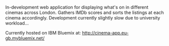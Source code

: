 In-development web application for displaying what's on in different cinemas across London.
Gathers IMDb scores and sorts the listings at each cinema accordingly.
Development currently slightly slow due to university workload...

Currently hosted on IBM Bluemix at:
http://cinema-app.eu-gb.mybluemix.net/